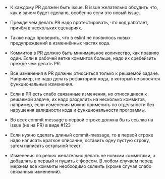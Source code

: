 * К каждому PR должен быть issue. 
В issue желательно обсудить что, как и зачем будет сделано, 
особенно если это новый issue.

* Прежде чем делать PR надо протестировать, что код работает, 
причём в нескольких сценариях. 
 
* Также надо проверить, что в eslint не появилось новых предупреждений
в изменнённых частях кода.

* Коммитов в PR должно быть минимальное количество, как правило один. 
Если в рабочей ветке коммитов больше, надо их сребейзить прежде чем делать PR.

* Все изменения в PR должны относиться только к решаемой задаче.
Например, не надо делать рефакторинг кода, 
в который не вносятся функциональные изменения.
 
* Если в PR есть слабо связанные изменения, но относящиеся к решаемой задаче, 
их надо разделить на несколько коммитов, 
например, если  изменения можно применить по отдельности 
без нарушения валидности кода и функциональности программы.
      
* Во всех commit message в первой строке должна быть ссылка на issue (не на PR)
в виде #123

* Если нужно сделать длиный commit-message, то
в первой строке надо написать краткое описание, оставить одну пустую строку,
затем написать остальной текст.

* Изменения по ревью желательно делать не новыми коммитами, 
а добавлять в первый и пушить с форсом. 
В любом случаем перед мержем все коммиты необходимо склеить 
(кроме случая слабо связанных изменений). 
